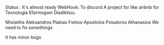 Status : It's almost ready
WebHook: To discord
A project for like airbnb for Texnologia Efarmogwn Diadiktiou.

Nhsiwths Aleksandros
Plakias Fwtios-Apostolos
Poludoros Athanasios
We need to fix somethings

It has minor bugs 
